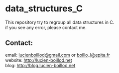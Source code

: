 # data_structures_C 

This repository try to regroup all data structures in C.  
if you see any error, please contact me.



## Contact:

email: lucienboillod@gmail.com or boillo_l@epita.fr  
website: http://lucien-boillod.net  
blog: http://blog.lucien-boillod.net  
